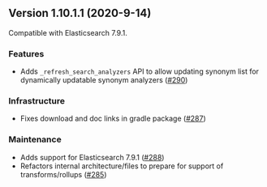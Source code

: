 ## Version 1.10.1.1 (2020-9-14)

Compatible with Elasticsearch 7.9.1.

### Features
* Adds `_refresh_search_analyzers` API to allow updating synonym list for dynamically updatable synonym analyzers ([#290](https://github.com/opendistro-for-elasticsearch/index-management/pull/290))

### Infrastructure
* Fixes download and doc links in gradle package ([#287](https://github.com/opendistro-for-elasticsearch/index-management/pull/287))

### Maintenance
* Adds support for Elasticsearch 7.9.1 ([#288](https://github.com/opendistro-for-elasticsearch/index-management/pull/288))
* Refactors internal architecture/files to prepare for support of transforms/rollups ([#285](https://github.com/opendistro-for-elasticsearch/index-management/pull/285))
